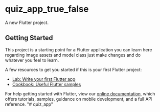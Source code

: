 # quiz_app_true_false

A new Flutter project.

## Getting Started

This project is a starting point for a Flutter application you can learn here regarding image assets and model class just make changes and do whatever you feel to learn.

A few resources to get you started if this is your first Flutter project:

- [Lab: Write your first Flutter app](https://flutter.dev/docs/get-started/codelab)
- [Cookbook: Useful Flutter samples](https://flutter.dev/docs/cookbook)

For help getting started with Flutter, view our
[online documentation](https://flutter.dev/docs), which offers tutorials,
samples, guidance on mobile development, and a full API reference.
"# quiz_app" 
